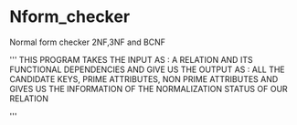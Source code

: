 # Nform_checker
Normal form checker 2NF,3NF and BCNF


'''
THIS PROGRAM TAKES THE INPUT AS : A RELATION AND ITS FUNCTIONAL DEPENDENCIES 
AND GIVE US THE OUTPUT AS : ALL THE CANDIDATE KEYS, PRIME ATTRIBUTES, NON PRIME ATTRIBUTES
AND GIVES US THE INFORMATION OF THE NORMALIZATION STATUS OF OUR RELATION

'''
